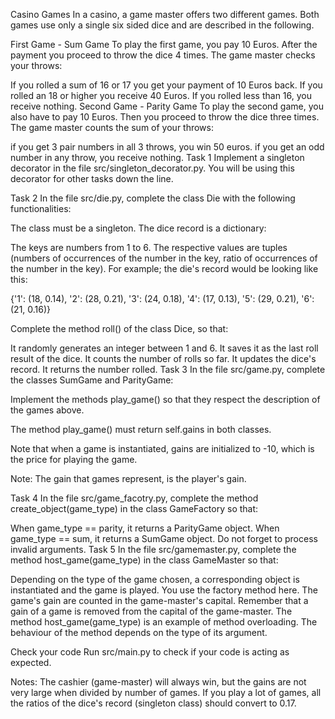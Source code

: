 Casino Games
In a casino, a game master offers two different games. Both games use only a single six sided dice and are described in the following.

First Game - Sum Game
To play the first game, you pay 10 Euros. After the payment you proceed to throw the dice 4 times. The game master checks your throws:

If you rolled a sum of 16 or 17 you get your payment of 10 Euros back.
If you rolled an 18 or higher you receive 40 Euros.
If you rolled less than 16, you receive nothing.
Second Game - Parity Game
To play the second game, you also have to pay 10 Euros. Then you proceed to throw the dice three times. The game master counts the sum of your throws:

if you get 3 pair numbers in all 3 throws, you win 50 euros.
if you get an odd number in any throw, you receive nothing.
Task 1
Implement a singleton decorator in the file src/singleton_decorator.py. You will be using this decorator for other tasks down the line.

Task 2
In the file src/die.py, complete the class Die with the following functionalities:

The class must be a singleton.
The dice record is a dictionary:

The keys are numbers from 1 to 6.
The respective values are tuples (numbers of occurrences of the number in the key, ratio of occurrences of the number in the key).
For example; the die's record would be looking like this:

{'1': (18, 0.14), '2': (28, 0.21), '3': (24, 0.18), '4': (17, 0.13), '5': (29, 0.21), '6': (21, 0.16)}

Complete the method roll() of the class Dice, so that:

It randomly generates an integer between 1 and 6.
It saves it as the last roll result of the dice.
It counts the number of rolls so far.
It updates the dice's record.
It returns the number rolled.
Task 3
In the file src/game.py, complete the classes SumGame and ParityGame:

Implement the methods play_game() so that they respect the description of the games above.

The method play_game() must return self.gains in both classes.

Note that when a game is instantiated, gains are initialized to -10, which is the price for playing the game.

Note: The gain that games represent, is the player's gain.

Task 4
In the file src/game_facotry.py, complete the method create_object(game_type) in the class GameFactory so that:

When game_type == parity, it returns a ParityGame object.
When game_type == sum, it returns a SumGame object.
Do not forget to process invalid arguments.
Task 5
In the file src/gamemaster.py, complete the method host_game(game_type) in the class GameMaster so that:

Depending on the type of the game chosen, a corresponding object is instantiated and the game is played.
You use the factory method here.
The game's gain are counted in the game-master's capital. Remember that a gain of a game is removed from the capital of the game-master.
The method host_game(game_type) is an example of method overloading. The behaviour of the method depends on the type of its argument.

Check your code
Run src/main.py to check if your code is acting as expected.

Notes:
The cashier (game-master) will always win, but the gains are not very large when divided by number of games.
If you play a lot of games, all the ratios of the dice's record (singleton class) should convert to 0.17.